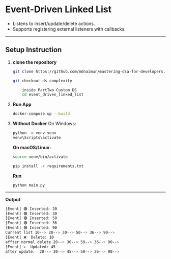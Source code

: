 # Event-Driven Linked List
* Listens to insert/update/delete actions.
* Supports registering external listeners with callbacks.

---


## Setup Instruction
1. **clone the repository**
   ``` bash
   git clone https://github.com/mdnaimur/mastering-dsa-for-developers.git

   ```
      ``` bash
   git checkout ds-complexity

   ```
    ``` bash
        inside PartTwo Custom DS
        cd event_driven_linked_list
    ```

2. **Run App**
   
   ``` bash
   docker-compose up --build

   ```
3. **Without Docker** 
    On Windows:
    ```bash
    python -m venv venv
    venv\Scripts\activate 
    ```


    **On macOS/Linux:**
    ``` bash
    source venv/bin/activate
    ```
    ```bash
    pip install -r requirements.txt

    ```
    **Run**
    ```bahs
    python main.py

    ```

---

**Output**

``` bash
[Event] 🟢 Inserted: 20
[Event] 🟢 Inserted: 30
[Event] 🟢 Inserted: 50
[Event] 🟢 Inserted: 36
[Event] 🟢 Inserted: 90
Current list 10--> 20--> 30--> 50--> 36--> 90-->
[Event] ❌  Delete: 10
affter normal delete 20--> 30--> 50--> 36--> 90-->
[Event] ✳️  Updated: 45
after update:  20--> 30--> 45--> 50--> 36--> 90-->
```